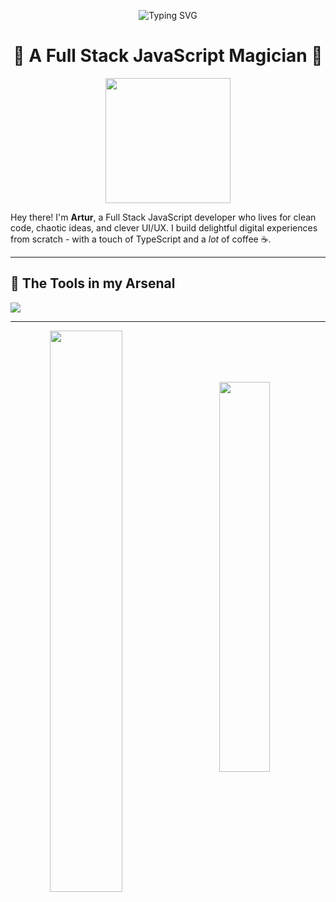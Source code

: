 <!-- Banner -->
<p align="center">
  <img src="https://readme-typing-svg.demolab.com?font=Fira+Code&weight=500&size=25&pause=1000&color=36BCF7&center=true&vCenter=true&width=435&lines=Hey+there!+I'm+Artur+%F0%9F%91%8B;Full+Stack+JS+Engineer+%E2%9A%99%EF%B8%8F;Building+the+future+one+commit+at+a+time+%F0%9F%9A%80" alt="Typing SVG" />
</p>

<!-- Introduction -->
<h1 align="center">🚀 A Full Stack JavaScript Magician 🔮</h1>

<p align="center">
  <img src="https://media.giphy.com/media/kUTME7ABmhYg5J3psM/giphy.gif" width="200"/>
</p>

Hey there! I'm **Artur**, a Full Stack JavaScript developer who lives for clean code, chaotic ideas, and clever UI/UX. I build delightful digital experiences from scratch - with a touch of TypeScript and a *lot* of coffee ☕.

---

## 🧰 The Tools in my Arsenal

<p align="left"> <img src="https://skillicons.dev/icons?i=js,ts,nodejs,react,nextjs,redux,tailwind,express,nestjs,postgres,mongodb,docker,vercel,git,github" /> </p>

---

<div align="center">
  <img align="left" src="https://github-readme-stats.vercel.app/api?username=arturgeghamyanest&show_icons=true&theme=radical&border_radius=12&count_private=true&include_all_commits=true" width="48%" />

<br/><br/><br/><br/>

<div align="center">
  <img src="https://github-readme-stats.vercel.app/api/top-langs/?username=arturgeghamyanest&layout=compact&theme=radical&border_radius=12" width="40%" />
</div>
